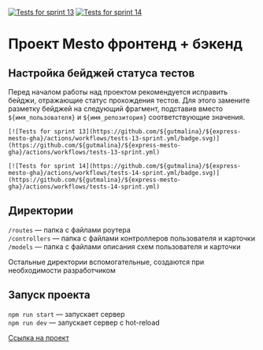 <!-- [![Tests](https://github.com/yandex-praktikum/express-mesto-gha/actions/workflows/tests-13-sprint.yml/badge.svg)](https://github.com/yandex-praktikum/express-mesto-gha/actions/workflows/tests-13-sprint.yml) [![Tests](https://github.com/yandex-praktikum/express-mesto-gha/actions/workflows/tests-14-sprint.yml/badge.svg)](https://github.com/yandex-praktikum/express-mesto-gha/actions/workflows/tests-14-sprint.yml) -->
[![Tests for sprint 13](https://github.com/yandex-praktikum/express-mesto-gha/actions/workflows/tests-13-sprint.yml/badge.svg)](https://github.com/${gutmalina}/${express-mesto-gha}/actions/workflows/tests-13-sprint.yml) [![Tests for sprint 14](https://github.com/yandex-praktikum/express-mesto-gha/actions/workflows/tests-14-sprint.yml/badge.svg)](https://github.com/${gutmalina}/${express-mesto-gha}/actions/workflows/tests-14-sprint.yml)
# Проект Mesto фронтенд + бэкенд



## Настройка бейджей статуса тестов
Перед началом работы над проектом рекомендуется исправить бейджи, отражающие статус прохождения тестов.
Для этого замените разметку бейджей на следующий фрагмент, подставив вместо `${имя_пользователя}` и `${имя_репозитория}` соответствующие значения.

```
[![Tests for sprint 13](https://github.com/${gutmalina}/${express-mesto-gha}/actions/workflows/tests-13-sprint.yml/badge.svg)](https://github.com/${gutmalina}/${express-mesto-gha}/actions/workflows/tests-13-sprint.yml) 

[![Tests for sprint 14](https://github.com/${gutmalina}/${express-mesto-gha}/actions/workflows/tests-14-sprint.yml/badge.svg)](https://github.com/${gutmalina}/${express-mesto-gha}/actions/workflows/tests-14-sprint.yml)
```


## Директории

`/routes` — папка с файлами роутера  
`/controllers` — папка с файлами контроллеров пользователя и карточки   
`/models` — папка с файлами описания схем пользователя и карточки  
  
Остальные директории вспомогательные, создаются при необходимости разработчиком

## Запуск проекта

`npm run start` — запускает сервер   
`npm run dev` — запускает сервер с hot-reload


[Ссылка на проект](https://github.com/gutmalina/express-mesto-gha)